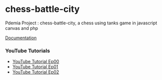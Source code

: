 # chess-battle-city
Pdemia Project : chess-battle-city, a chess using tanks game in javascript canvas and php

[Documentation](https://mhmdjawad.github.io/chess-battle-city)

### YouTube Tutorials ###
* [YouTube Tutorial Ep00](https://youtu.be/kq8HtOJNfrE)
* [YouTube Tutorial Ep01](https://youtu.be/QOMM8ke_ccU)
* [YouTube Tutorial Ep02](https://youtu.be/mRZYxZxmwBk)
